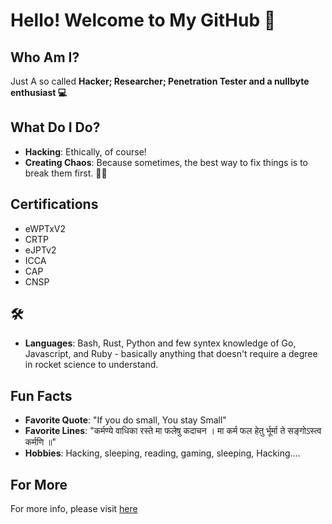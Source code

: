 # Hello! Welcome to My GitHub 👾

## Who Am I?

Just A so called **Hacker; Researcher; Penetration Tester and a nullbyte enthusiast 💻**

## What Do I Do?

- **Hacking**: Ethically, of course!
- **Creating Chaos**: Because sometimes, the best way to fix things is to break them first. 🤷‍♂️

## Certifications
- eWPTxV2
- CRTP
- eJPTv2
- ICCA
- CAP
- CNSP

## 🛠️

- **Languages**: Bash, Rust, Python and few syntex knowledge of Go, Javascript, and Ruby - basically anything that doesn't require a degree in rocket science to understand.

## Fun Facts

- **Favorite Quote**: "If you do small, You stay Small"
- **Favorite Lines**:
                   "कर्मण्ये वाधिका रस्ते मा फलेषु कदाचन ।
                    मा कर्म फल हेतु र्भूर्मा ते सङ्गोऽस्त्व कर्मणि ॥"
- **Hobbies**: Hacking, sleeping, reading, gaming, sleeping, Hacking....

## For More

For more info, please visit [here](https://kr1shna4garwal.github.io/about)
